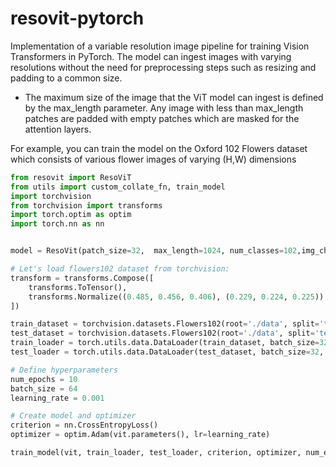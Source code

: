 # resovit-pytorch
Implementation of a variable resolution image pipeline for training Vision  Transformers in PyTorch. The model can ingest images with varying resolutions without the need for preprocessing steps such as resizing and padding to a common size.

* The maximum size of the image that the ViT model can ingest is defined by the max_length parameter. Any image with less than max_length patches are padded with empty patches which are masked for the attention layers.

For example, you can train the model on the Oxford 102 Flowers dataset which consists of various flower images of varying (H,W) dimensions

```python
from resovit import ResoViT
from utils import custom_collate_fn, train_model
import torchvision
from torchvision import transforms
import torch.optim as optim
import torch.nn as nn


model = ResoVit(patch_size=32,  max_length=1024, num_classes=102,img_channels=3)

# Let's load flowers102 dataset from torchvision:
transform = transforms.Compose([
    transforms.ToTensor(),
    transforms.Normalize((0.485, 0.456, 0.406), (0.229, 0.224, 0.225))
])

train_dataset = torchvision.datasets.Flowers102(root='./data', split='train', transform=transform, download=True)
test_dataset = torchvision.datasets.Flowers102(root='./data', split='test', transform=transform, download=True)
train_loader = torch.utils.data.DataLoader(train_dataset, batch_size=32, shuffle=True, collate_fn=custom_collate_fn)
test_loader = torch.utils.data.DataLoader(test_dataset, batch_size=32, shuffle=False, collate_fn=custom_collate_fn)

# Define hyperparameters
num_epochs = 10
batch_size = 64
learning_rate = 0.001

# Create model and optimizer
criterion = nn.CrossEntropyLoss()
optimizer = optim.Adam(vit.parameters(), lr=learning_rate)

train_model(vit, train_loader, test_loader, criterion, optimizer, num_epochs)
```


